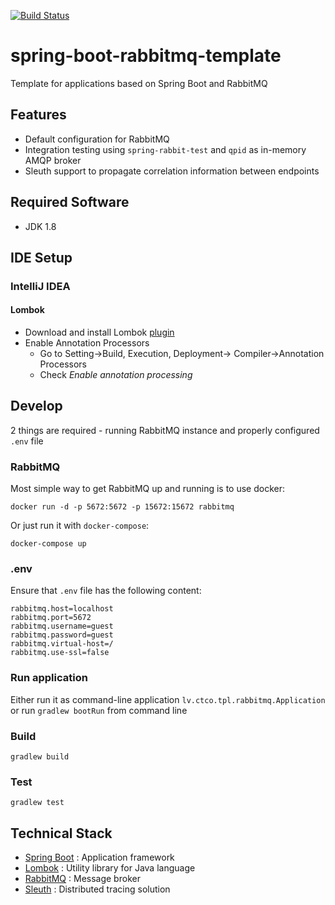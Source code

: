 [![Build Status](https://travis-ci.org/ctco-dev/spring-boot-rabbitmq-template.svg?branch=master)](https://travis-ci.org/ctco-dev/spring-boot-rabbitmq-template)

# spring-boot-rabbitmq-template

Template for applications based on Spring Boot and RabbitMQ

## Features

- Default configuration for RabbitMQ
- Integration testing using `spring-rabbit-test` and `qpid` as in-memory AMQP broker
- Sleuth support to propagate correlation information between endpoints

## Required Software

- JDK 1.8

## IDE Setup

### IntelliJ IDEA

#### Lombok

- Download and install Lombok [plugin](https://plugins.jetbrains.com/plugin/6317-lombok-plugin)
- Enable Annotation Processors
  -  Go to Setting->Build, Execution, Deployment-> Compiler->Annotation Processors
  -  Check _Enable annotation processing_

## Develop

2 things are required - running RabbitMQ instance and properly configured `.env` file

### RabbitMQ

Most simple way to get RabbitMQ up and running is to use docker:

`docker run -d -p 5672:5672 -p 15672:15672 rabbitmq`

Or just run it with `docker-compose`:

```
docker-compose up
```

### .env

Ensure that `.env` file has the following content:

```
rabbitmq.host=localhost
rabbitmq.port=5672
rabbitmq.username=guest
rabbitmq.password=guest
rabbitmq.virtual-host=/
rabbitmq.use-ssl=false
```

### Run application

Either run it as command-line application `lv.ctco.tpl.rabbitmq.Application` or run `gradlew bootRun` from command line

### Build

```
gradlew build
```


### Test

```
gradlew test
```

## Technical Stack

- [Spring Boot](https://projects.spring.io/spring-boot/) : Application framework
- [Lombok](https://projectlombok.org/features/index.html) : Utility library for Java language
- [RabbitMQ](https://www.rabbitmq.com/) : Message broker
- [Sleuth](https://cloud.spring.io/spring-cloud-sleuth/) : Distributed tracing solution 

